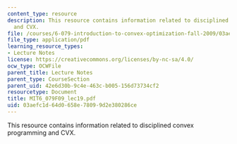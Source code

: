 ```yaml
---
content_type: resource
description: This resource contains information related to disciplined convex programming
  and CVX.
file: /courses/6-079-introduction-to-convex-optimization-fall-2009/03aefc1d64d0658e78099d2e380286ce_MIT6_079F09_lec19.pdf
file_type: application/pdf
learning_resource_types:
- Lecture Notes
license: https://creativecommons.org/licenses/by-nc-sa/4.0/
ocw_type: OCWFile
parent_title: Lecture Notes
parent_type: CourseSection
parent_uid: 42e6d30b-9c4e-463c-b005-156d73734cf2
resourcetype: Document
title: MIT6_079F09_lec19.pdf
uid: 03aefc1d-64d0-658e-7809-9d2e380286ce
---
```

This resource contains information related to disciplined convex programming and CVX.